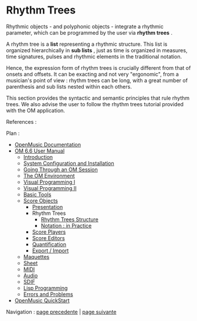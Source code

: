 # Rhythm Trees

Rhythmic objects - and polyphonic objects - integrate a rhythmic parameter,
which can be programmed by the user via  **rhythm trees** .

A rhythm tree is a  **list** representing a rhythmic structure. This list is
organized hierarchically in  **sub lists** , just as time is organized in
measures, time signatures, pulses and rhythmic elements in the traditional
notation.

Hence, the expression form of rhythm trees is crucially different from that of
onsets and offsets. It can be exacting and not very "ergonomic", from a
musician's point of view : rhythm trees can be long, with a great number of
parenthesis and sub lists nested within each others.

This section provides the syntactic and semantic principles that rule rhythm
trees. We also advise the user to follow the rhythm trees tutorial provided
with the OM application.

References :

Plan :

  * [OpenMusic Documentation](OM-Documentation)
  * [OM 6.6 User Manual](OM-User-Manual)
    * [Introduction](00-Sommaire)
    * [System Configuration and Installation](Installation)
    * [Going Through an OM Session](Goingthrough)
    * [The OM Environment](Environment)
    * [Visual Programming I](BasicVisualProgramming)
    * [Visual Programming II](AdvancedVisualProgramming)
    * [Basic Tools](BasicObjects)
    * [Score Objects](ScoreObjects)
      * [Presentation](Score-Objects-Intro)
      * Rhythm Trees
        * [Rhythm Trees Structure](RT1)
        * [Notation : in Practice](RT2)
      * [Score Players](ScorePlayer)
      * [Score Editors](ScoreEditors)
      * [Quantification](Quantification)
      * [Export / Import](ImportExport)
    * [Maquettes](Maquettes)
    * [Sheet](Sheet)
    * [MIDI](MIDI)
    * [Audio](Audio)
    * [SDIF](SDIF)
    * [Lisp Programming](Lisp)
    * [Errors and Problems](errors)
  * [OpenMusic QuickStart](QuickStart-Chapters)

Navigation : [page precedente](Polyphonic "page précédente\(Polyphonic
Objects\)") | [page suivante](RT1 "page suivante\(Rhythm Trees
Structure\)")


